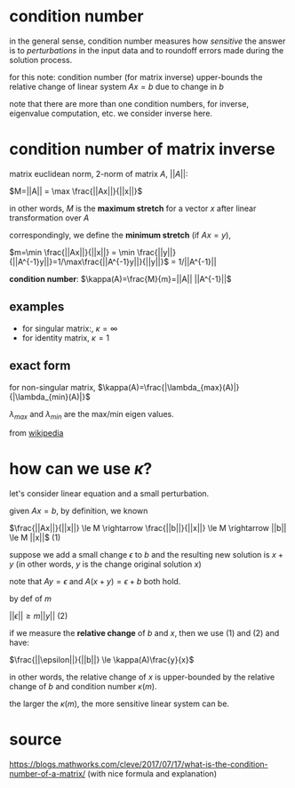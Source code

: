 
# condition number

in the general sense, condition number measures how *sensitive* the answer is to *perturbations* in the input data and to roundoff errors made during the solution process.

for this note: condition number (for matrix inverse) upper-bounds the relative change of linear system $`Ax=b`$ due to change in $`b`$

note that there are more than one condition numbers, for inverse, eigenvalue computation, etc. we consider inverse here. 


# condition number of matrix inverse

matrix euclidean norm, 2-norm of matrix $`A`$, $`||A||`$:

$`M=||A|| = \max \frac{||Ax||}{||x||}`$

in other words, $`M`$ is the **maximum stretch** for a vector $`x`$ after linear transformation over $`A`$

correspondingly, we define the **minimum stretch** (if $`Ax=y`$), 

$`m=\min \frac{||Ax||}{||x||} = \min \frac{||y||}{||A^{-1}y||}=1/\max\frac{||A^{-1}y||}{||y||}`$ = 1/||A^{-1}||


**condition number**: $`\kappa(A)=\frac{M}{m}=||A|| ||A^{-1}||`$

## examples

- for singular matrix:, $`\kappa = \infty`$
- for identity matrix, $`\kappa = 1`$

## exact form

for non-singular matrix, $`\kappa(A)=\frac{|\lambda_{max}(A)|}{|\lambda_{min}(A)|}`$

$`\lambda_{max}`$ and $`\lambda_{min}`$ are the max/min eigen values. 

from [wikipedia](https://en.wikipedia.org/wiki/Condition_number#Matrices)

# how can we use $`\kappa`$?

let's consider linear equation and a small perturbation. 

given $`Ax=b`$, by definition, we known

$`\frac{||Ax||}{||x||} \le M \rightarrow \frac{||b||}{||x||} \le M \rightarrow ||b|| \le M ||x||`$ (1)


suppose we add a small change $`\epsilon`$ to $`b`$ and the resulting new solution is $`x+y`$ (in other words, $`y`$ is the change original solution $`x`$)

note that $`Ay=\epsilon`$ and $`A(x+y)=\epsilon + b`$ both hold. 

by def of $`m`$

$`||\epsilon|| \ge m ||y||`$ (2)

if we measure the **relative change** of $`b`$ and $`x`$, then we use (1) and (2) and have:

$`\frac{||\epsilon||}{||b||} \le \kappa(A)\frac{y}{x}`$

in other words, the relative change of $`x`$ is upper-bounded by the relative change of $`b`$ and condition number $`\kappa(m)`$. 

the larger the $`\kappa(m)`$, the more sensitive linear system can be. 

# source

https://blogs.mathworks.com/cleve/2017/07/17/what-is-the-condition-number-of-a-matrix/ (with nice formula and explanation)



